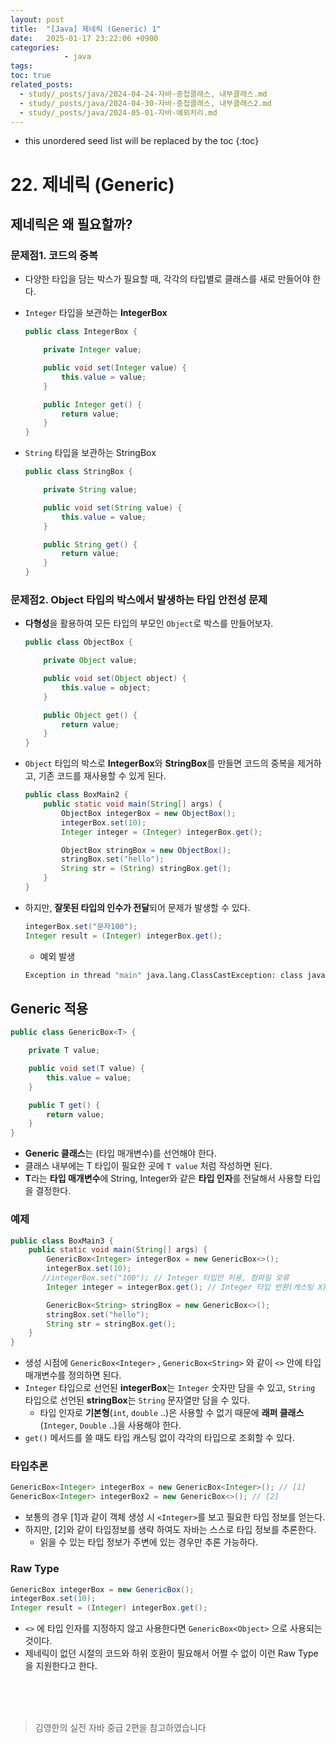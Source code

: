 ```yaml
---
layout: post
title:  "[Java] 제네릭 (Generic) 1"
date:   2025-01-17 23:22:06 +0900
categories: 
            - java
tags:          
toc: true
related_posts:
  - study/_posts/java/2024-04-24-자바-중첩클래스, 내부클래스.md
  - study/_posts/java/2024-04-30-자바-중첩클래스, 내부클래스2.md
  - study/_posts/java/2024-05-01-자바-예외처리.md
---
```

* this unordered seed list will be replaced by the toc
{:toc}

# 22. 제네릭 (Generic)

## 제네릭은 왜 필요할까?

### 문제점1. 코드의 중복 

- 다양한 타입을 담는 박스가 필요할 때, 각각의 타입별로 클래스를 새로 만들어야 한다.
- `Integer` 타입을 보관하는 **IntegerBox**
    
    ```java
    public class IntegerBox {
    
        private Integer value;
    
        public void set(Integer value) {
            this.value = value;
        }
    
        public Integer get() {
            return value;
        }
    }
    ```
    

- `String` 타입을 보관하는 StringBox
    
    ```java
    public class StringBox {
    
        private String value;
    
        public void set(String value) {
            this.value = value;
        }
    
        public String get() {
            return value;
        }
    }
    ```
    

### 문제점2. Object 타입의 박스에서 발생하는 타입 안전성 문제

- **다형성**을 활용하여 모든 타입의 부모인 `Object`로 박스를 만들어보자.
    
    ```java
    public class ObjectBox {
    
        private Object value;
    
        public void set(Object object) {
            this.value = object;
        }
    
        public Object get() {
            return value;
        }
    }
    ```
    

- `Object` 타입의 박스로 **IntegerBox**와 **StringBox**를 만들면 코드의 중복을 제거하고, 기존 코드를 재사용할 수 있게 된다.
    
    ```java
    public class BoxMain2 {
        public static void main(String[] args) {
            ObjectBox integerBox = new ObjectBox();
            integerBox.set(10);
            Integer integer = (Integer) integerBox.get();
    
            ObjectBox stringBox = new ObjectBox();
            stringBox.set("hello");
            String str = (String) stringBox.get();
        }
    }
    ```
    

- 하지만, **잘못된 타입의 인수가 전달**되어 문제가 발생할 수 있다.
    
    ```java
    integerBox.set("문자100");
    Integer result = (Integer) integerBox.get();
    ```
    
    - 예외 발생
    
    ```bash
    Exception in thread "main" java.lang.ClassCastException: class java.lang.String cannot be cast to class java.lang.Integer (java.lang.String and java.lang.Integer are in module java.base of loader 'bootstrap')
    ```
    

## Generic 적용

```java
public class GenericBox<T> {

    private T value;

    public void set(T value) {
        this.value = value;
    }

    public T get() {
        return value;
    }
}
```

- **Generic 클래스**는 <T> (타입 매개변수)를 선언해야 한다.
- 클래스 내부에는 T 타입이 필요한 곳에 `T value` 처럼 작성하면 된다.
- **T**라는 **타입 매개변수**에 String, Integer와 같은 **타입 인자**를 전달해서 사용할 타입을 결정한다.

### 예제

```java
public class BoxMain3 {
    public static void main(String[] args) {
        GenericBox<Integer> integerBox = new GenericBox<>();
        integerBox.set(10);
       //integerBox.set("100"); // Integer 타입만 허용, 컴파일 오류
        Integer integer = integerBox.get(); // Integer 타입 반환(캐스팅 X)

        GenericBox<String> stringBox = new GenericBox<>();
        stringBox.set("hello");
        String str = stringBox.get();
    }
}
```

- 생성 시점에 `GenericBox<Integer>` , `GenericBox<String>` 와 같이 `<>` 안에 타입 매개변수를 정의하면 된다.
- `Integer` 타입으로 선언된 **integerBox**는 `Integer` 숫자만 담을 수 있고, `String` 타입으로 선언된 **stringBox**는 `String` 문자열만 담을 수 있다.
    - 타입 인자로 **기본형**(`int`, `double` ..)은 사용할 수 없기 때문에 **래퍼 클래스**(`Integer`, `Double` ..)을 사용해야 한다.
- `get()` 메서드를 쓸 때도 타입 캐스팅 없이 각각의 타입으로 조회할 수 있다.

### 타입추론

```java
GenericBox<Integer> integerBox = new GenericBox<Integer>(); // [1]
GenericBox<Integer> integerBox2 = new GenericBox<>(); // [2]
```

- 보통의 경우 [1]과 같이 객체 생성 시 `<Integer>`를 보고 필요한 타입 정보를 얻는다.
- 하지만, [2]와 같이 타입정보를 생략 하여도 자바는 스스로 타입 정보를 추론한다.
    - 읽을 수 있는 타입 정보가 주변에 있는 경우만 추론 가능하다.

 

### Raw Type

```java
GenericBox integerBox = new GenericBox();
integerBox.set(10);
Integer result = (Integer) integerBox.get();
```

- `<>` 에 타입 인자를 지정하지 않고 사용한다면 `GenericBox<Object>` 으로 사용되는 것이다.
- 제네릭이 없던 시절의 코드와 하위 호환이 필요해서 어쩔 수 없이 이런 Raw Type을 지원한다고 한다.



  
<br>
<br>
<br>

<blockquote>김영한의 실전 자바 중급 2편을 참고하였습니다</blockquote>










  

  


